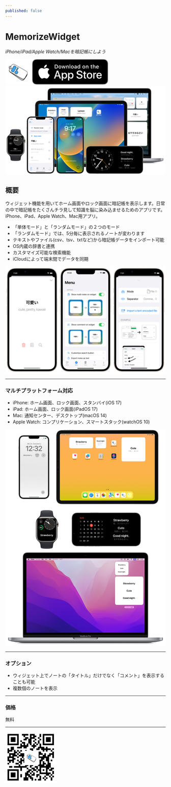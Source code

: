 ```yaml
---
published: false
---
```


<h1 translate="no">MemorizeWidget</h1>

_iPhone/iPad/Apple Watch/Macを暗記帳にしよう_

<img src="icon.png" width="80">

<a href="https://apps.apple.com/app/id1644276262" target="blank">
  <img src="appstore_badge.svg">
</a>

<img src="top1200w.png" width="600">

概要
----------
ウィジェット機能を用いてホーム画面やロック画面に暗記帳を表示します。日常の中で暗記帳をたくさんチラ見して知識を脳に染み込ませるためのアプリです。iPhone、iPad、Apple Watch、Mac用アプリ。

- 「単体モード」と「ランダムモード」の２つのモード
- 「ランダムモード」では、5分毎に表示されるノートが変わります
- テキストやファイル(csv、tsv、txtなど)から暗記帳データをインポート可能
- OS内蔵の辞書と連携
- カスタマイズ可能な検索機能
- iCloudによって端末間でデータを同期

<img src="screenshot1200w.png" width="600">

* * *

### マルチプラットフォーム対応

- iPhone: ホーム画面、ロック画面、スタンバイ(iOS 17)
- iPad: ホーム画面、ロック画面(iPadOS 17)
- Mac: 通知センター、デスクトップ(macOS 14)
- Apple Watch: コンプリケーション、スマートスタック(watchOS 10)

<img src="MultiPlatform1200w.png" width="600">

* * *

### オプション

- ウィジェット上でノートの「タイトル」だけでなく「コメント」を表示することも可能
- 複数個のノートを表示

* * *

### 価格
無料

* * *

<a href="https://apps.apple.com/app/id1644276262" target="blank">
  <img src="qr-code.jpg" width="160">
</a>
